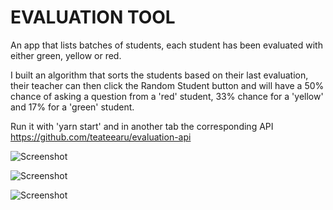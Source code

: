 # EVALUATION TOOL

An app that lists batches of students, each student has been evaluated with either green, yellow or red.

I built an algorithm that sorts the students based on their last evaluation, their teacher can then click the Random Student button and will have a 50% chance of asking a question from a 'red' student, 33% chance for a 'yellow' and 17% for a 'green' student.

Run it with 'yarn start' and in another tab the corresponding API https://github.com/teateearu/evaluation-api

![Screenshot](http://res.cloudinary.com/teateearu/image/upload/v1515590859/batchpage_vln4ff.jpg "Optional title")

![Screenshot](http://res.cloudinary.com/teateearu/image/upload/v1515590813/randomstudent_ipte8n.png "Optional title")

![Screenshot](http://res.cloudinary.com/teateearu/image/upload/v1515590806/studentspage_cr8rru.jpg "Optional title")
